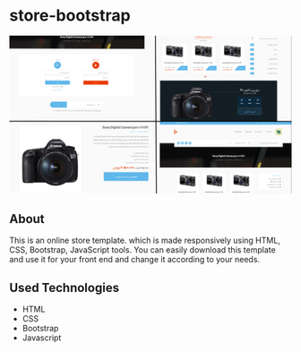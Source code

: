 # store-bootstrap

![This is an image](https://github.com/shadmanAh/store-bootstrap/blob/main/store.png)
## About
This is an online store template. which is made responsively using HTML, CSS, Bootstrap, JavaScript tools.
You can easily download this template and use it for your front end and change it according to your needs.

## Used Technologies

- HTML
- CSS
- Bootstrap
- Javascript

